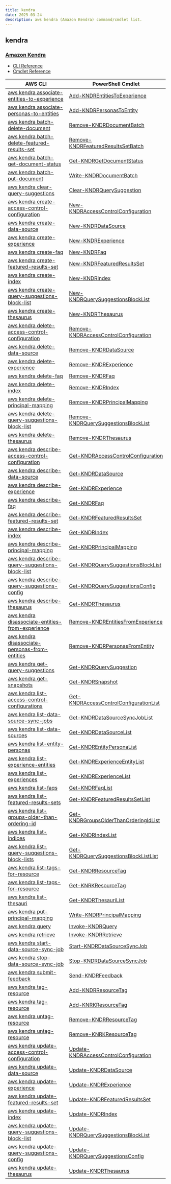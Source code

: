 ```yaml
---
title: kendra
date: 2025-03-24
description: aws kendra (Amazon Kendra) command/cmdlet list.
---
```


## kendra

### [Amazon Kendra](https://aws.amazon.com/kendra/)

* [CLI Reference](https://awscli.amazonaws.com/v2/documentation/api/latest/reference/kendra/index.html)
* [Cmdlet Reference](https://docs.aws.amazon.com/powershell/latest/reference/items/Kendra_cmdlets.html)

|AWS CLI|PowerShell Cmdlet|
|----|----|
|[aws kendra associate-entities-to-experience](https://awscli.amazonaws.com/v2/documentation/api/latest/reference/kendra/associate-entities-to-experience.html)|[Add-KNDREntitiesToExperience](https://docs.aws.amazon.com/powershell/latest/reference/items/Add-KNDREntitiesToExperience.html)|
|[aws kendra associate-personas-to-entities](https://awscli.amazonaws.com/v2/documentation/api/latest/reference/kendra/associate-personas-to-entities.html)|[Add-KNDRPersonasToEntity](https://docs.aws.amazon.com/powershell/latest/reference/items/Add-KNDRPersonasToEntity.html)|
|[aws kendra batch-delete-document](https://awscli.amazonaws.com/v2/documentation/api/latest/reference/kendra/batch-delete-document.html)|[Remove-KNDRDocumentBatch](https://docs.aws.amazon.com/powershell/latest/reference/items/Remove-KNDRDocumentBatch.html)|
|[aws kendra batch-delete-featured-results-set](https://awscli.amazonaws.com/v2/documentation/api/latest/reference/kendra/batch-delete-featured-results-set.html)|[Remove-KNDRFeaturedResultsSetBatch](https://docs.aws.amazon.com/powershell/latest/reference/items/Remove-KNDRFeaturedResultsSetBatch.html)|
|[aws kendra batch-get-document-status](https://awscli.amazonaws.com/v2/documentation/api/latest/reference/kendra/batch-get-document-status.html)|[Get-KNDRGetDocumentStatus](https://docs.aws.amazon.com/powershell/latest/reference/items/Get-KNDRGetDocumentStatus.html)|
|[aws kendra batch-put-document](https://awscli.amazonaws.com/v2/documentation/api/latest/reference/kendra/batch-put-document.html)|[Write-KNDRDocumentBatch](https://docs.aws.amazon.com/powershell/latest/reference/items/Write-KNDRDocumentBatch.html)|
|[aws kendra clear-query-suggestions](https://awscli.amazonaws.com/v2/documentation/api/latest/reference/kendra/clear-query-suggestions.html)|[Clear-KNDRQuerySuggestion](https://docs.aws.amazon.com/powershell/latest/reference/items/Clear-KNDRQuerySuggestion.html)|
|[aws kendra create-access-control-configuration](https://awscli.amazonaws.com/v2/documentation/api/latest/reference/kendra/create-access-control-configuration.html)|[New-KNDRAccessControlConfiguration](https://docs.aws.amazon.com/powershell/latest/reference/items/New-KNDRAccessControlConfiguration.html)|
|[aws kendra create-data-source](https://awscli.amazonaws.com/v2/documentation/api/latest/reference/kendra/create-data-source.html)|[New-KNDRDataSource](https://docs.aws.amazon.com/powershell/latest/reference/items/New-KNDRDataSource.html)|
|[aws kendra create-experience](https://awscli.amazonaws.com/v2/documentation/api/latest/reference/kendra/create-experience.html)|[New-KNDRExperience](https://docs.aws.amazon.com/powershell/latest/reference/items/New-KNDRExperience.html)|
|[aws kendra create-faq](https://awscli.amazonaws.com/v2/documentation/api/latest/reference/kendra/create-faq.html)|[New-KNDRFaq](https://docs.aws.amazon.com/powershell/latest/reference/items/New-KNDRFaq.html)|
|[aws kendra create-featured-results-set](https://awscli.amazonaws.com/v2/documentation/api/latest/reference/kendra/create-featured-results-set.html)|[New-KNDRFeaturedResultsSet](https://docs.aws.amazon.com/powershell/latest/reference/items/New-KNDRFeaturedResultsSet.html)|
|[aws kendra create-index](https://awscli.amazonaws.com/v2/documentation/api/latest/reference/kendra/create-index.html)|[New-KNDRIndex](https://docs.aws.amazon.com/powershell/latest/reference/items/New-KNDRIndex.html)|
|[aws kendra create-query-suggestions-block-list](https://awscli.amazonaws.com/v2/documentation/api/latest/reference/kendra/create-query-suggestions-block-list.html)|[New-KNDRQuerySuggestionsBlockList](https://docs.aws.amazon.com/powershell/latest/reference/items/New-KNDRQuerySuggestionsBlockList.html)|
|[aws kendra create-thesaurus](https://awscli.amazonaws.com/v2/documentation/api/latest/reference/kendra/create-thesaurus.html)|[New-KNDRThesaurus](https://docs.aws.amazon.com/powershell/latest/reference/items/New-KNDRThesaurus.html)|
|[aws kendra delete-access-control-configuration](https://awscli.amazonaws.com/v2/documentation/api/latest/reference/kendra/delete-access-control-configuration.html)|[Remove-KNDRAccessControlConfiguration](https://docs.aws.amazon.com/powershell/latest/reference/items/Remove-KNDRAccessControlConfiguration.html)|
|[aws kendra delete-data-source](https://awscli.amazonaws.com/v2/documentation/api/latest/reference/kendra/delete-data-source.html)|[Remove-KNDRDataSource](https://docs.aws.amazon.com/powershell/latest/reference/items/Remove-KNDRDataSource.html)|
|[aws kendra delete-experience](https://awscli.amazonaws.com/v2/documentation/api/latest/reference/kendra/delete-experience.html)|[Remove-KNDRExperience](https://docs.aws.amazon.com/powershell/latest/reference/items/Remove-KNDRExperience.html)|
|[aws kendra delete-faq](https://awscli.amazonaws.com/v2/documentation/api/latest/reference/kendra/delete-faq.html)|[Remove-KNDRFaq](https://docs.aws.amazon.com/powershell/latest/reference/items/Remove-KNDRFaq.html)|
|[aws kendra delete-index](https://awscli.amazonaws.com/v2/documentation/api/latest/reference/kendra/delete-index.html)|[Remove-KNDRIndex](https://docs.aws.amazon.com/powershell/latest/reference/items/Remove-KNDRIndex.html)|
|[aws kendra delete-principal-mapping](https://awscli.amazonaws.com/v2/documentation/api/latest/reference/kendra/delete-principal-mapping.html)|[Remove-KNDRPrincipalMapping](https://docs.aws.amazon.com/powershell/latest/reference/items/Remove-KNDRPrincipalMapping.html)|
|[aws kendra delete-query-suggestions-block-list](https://awscli.amazonaws.com/v2/documentation/api/latest/reference/kendra/delete-query-suggestions-block-list.html)|[Remove-KNDRQuerySuggestionsBlockList](https://docs.aws.amazon.com/powershell/latest/reference/items/Remove-KNDRQuerySuggestionsBlockList.html)|
|[aws kendra delete-thesaurus](https://awscli.amazonaws.com/v2/documentation/api/latest/reference/kendra/delete-thesaurus.html)|[Remove-KNDRThesaurus](https://docs.aws.amazon.com/powershell/latest/reference/items/Remove-KNDRThesaurus.html)|
|[aws kendra describe-access-control-configuration](https://awscli.amazonaws.com/v2/documentation/api/latest/reference/kendra/describe-access-control-configuration.html)|[Get-KNDRAccessControlConfiguration](https://docs.aws.amazon.com/powershell/latest/reference/items/Get-KNDRAccessControlConfiguration.html)|
|[aws kendra describe-data-source](https://awscli.amazonaws.com/v2/documentation/api/latest/reference/kendra/describe-data-source.html)|[Get-KNDRDataSource](https://docs.aws.amazon.com/powershell/latest/reference/items/Get-KNDRDataSource.html)|
|[aws kendra describe-experience](https://awscli.amazonaws.com/v2/documentation/api/latest/reference/kendra/describe-experience.html)|[Get-KNDRExperience](https://docs.aws.amazon.com/powershell/latest/reference/items/Get-KNDRExperience.html)|
|[aws kendra describe-faq](https://awscli.amazonaws.com/v2/documentation/api/latest/reference/kendra/describe-faq.html)|[Get-KNDRFaq](https://docs.aws.amazon.com/powershell/latest/reference/items/Get-KNDRFaq.html)|
|[aws kendra describe-featured-results-set](https://awscli.amazonaws.com/v2/documentation/api/latest/reference/kendra/describe-featured-results-set.html)|[Get-KNDRFeaturedResultsSet](https://docs.aws.amazon.com/powershell/latest/reference/items/Get-KNDRFeaturedResultsSet.html)|
|[aws kendra describe-index](https://awscli.amazonaws.com/v2/documentation/api/latest/reference/kendra/describe-index.html)|[Get-KNDRIndex](https://docs.aws.amazon.com/powershell/latest/reference/items/Get-KNDRIndex.html)|
|[aws kendra describe-principal-mapping](https://awscli.amazonaws.com/v2/documentation/api/latest/reference/kendra/describe-principal-mapping.html)|[Get-KNDRPrincipalMapping](https://docs.aws.amazon.com/powershell/latest/reference/items/Get-KNDRPrincipalMapping.html)|
|[aws kendra describe-query-suggestions-block-list](https://awscli.amazonaws.com/v2/documentation/api/latest/reference/kendra/describe-query-suggestions-block-list.html)|[Get-KNDRQuerySuggestionsBlockList](https://docs.aws.amazon.com/powershell/latest/reference/items/Get-KNDRQuerySuggestionsBlockList.html)|
|[aws kendra describe-query-suggestions-config](https://awscli.amazonaws.com/v2/documentation/api/latest/reference/kendra/describe-query-suggestions-config.html)|[Get-KNDRQuerySuggestionsConfig](https://docs.aws.amazon.com/powershell/latest/reference/items/Get-KNDRQuerySuggestionsConfig.html)|
|[aws kendra describe-thesaurus](https://awscli.amazonaws.com/v2/documentation/api/latest/reference/kendra/describe-thesaurus.html)|[Get-KNDRThesaurus](https://docs.aws.amazon.com/powershell/latest/reference/items/Get-KNDRThesaurus.html)|
|[aws kendra disassociate-entities-from-experience](https://awscli.amazonaws.com/v2/documentation/api/latest/reference/kendra/disassociate-entities-from-experience.html)|[Remove-KNDREntitiesFromExperience](https://docs.aws.amazon.com/powershell/latest/reference/items/Remove-KNDREntitiesFromExperience.html)|
|[aws kendra disassociate-personas-from-entities](https://awscli.amazonaws.com/v2/documentation/api/latest/reference/kendra/disassociate-personas-from-entities.html)|[Remove-KNDRPersonasFromEntity](https://docs.aws.amazon.com/powershell/latest/reference/items/Remove-KNDRPersonasFromEntity.html)|
|[aws kendra get-query-suggestions](https://awscli.amazonaws.com/v2/documentation/api/latest/reference/kendra/get-query-suggestions.html)|[Get-KNDRQuerySuggestion](https://docs.aws.amazon.com/powershell/latest/reference/items/Get-KNDRQuerySuggestion.html)|
|[aws kendra get-snapshots](https://awscli.amazonaws.com/v2/documentation/api/latest/reference/kendra/get-snapshots.html)|[Get-KNDRSnapshot](https://docs.aws.amazon.com/powershell/latest/reference/items/Get-KNDRSnapshot.html)|
|[aws kendra list-access-control-configurations](https://awscli.amazonaws.com/v2/documentation/api/latest/reference/kendra/list-access-control-configurations.html)|[Get-KNDRAccessControlConfigurationList](https://docs.aws.amazon.com/powershell/latest/reference/items/Get-KNDRAccessControlConfigurationList.html)|
|[aws kendra list-data-source-sync-jobs](https://awscli.amazonaws.com/v2/documentation/api/latest/reference/kendra/list-data-source-sync-jobs.html)|[Get-KNDRDataSourceSyncJobList](https://docs.aws.amazon.com/powershell/latest/reference/items/Get-KNDRDataSourceSyncJobList.html)|
|[aws kendra list-data-sources](https://awscli.amazonaws.com/v2/documentation/api/latest/reference/kendra/list-data-sources.html)|[Get-KNDRDataSourceList](https://docs.aws.amazon.com/powershell/latest/reference/items/Get-KNDRDataSourceList.html)|
|[aws kendra list-entity-personas](https://awscli.amazonaws.com/v2/documentation/api/latest/reference/kendra/list-entity-personas.html)|[Get-KNDREntityPersonaList](https://docs.aws.amazon.com/powershell/latest/reference/items/Get-KNDREntityPersonaList.html)|
|[aws kendra list-experience-entities](https://awscli.amazonaws.com/v2/documentation/api/latest/reference/kendra/list-experience-entities.html)|[Get-KNDRExperienceEntityList](https://docs.aws.amazon.com/powershell/latest/reference/items/Get-KNDRExperienceEntityList.html)|
|[aws kendra list-experiences](https://awscli.amazonaws.com/v2/documentation/api/latest/reference/kendra/list-experiences.html)|[Get-KNDRExperienceList](https://docs.aws.amazon.com/powershell/latest/reference/items/Get-KNDRExperienceList.html)|
|[aws kendra list-faqs](https://awscli.amazonaws.com/v2/documentation/api/latest/reference/kendra/list-faqs.html)|[Get-KNDRFaqList](https://docs.aws.amazon.com/powershell/latest/reference/items/Get-KNDRFaqList.html)|
|[aws kendra list-featured-results-sets](https://awscli.amazonaws.com/v2/documentation/api/latest/reference/kendra/list-featured-results-sets.html)|[Get-KNDRFeaturedResultsSetList](https://docs.aws.amazon.com/powershell/latest/reference/items/Get-KNDRFeaturedResultsSetList.html)|
|[aws kendra list-groups-older-than-ordering-id](https://awscli.amazonaws.com/v2/documentation/api/latest/reference/kendra/list-groups-older-than-ordering-id.html)|[Get-KNDRGroupsOlderThanOrderingIdList](https://docs.aws.amazon.com/powershell/latest/reference/items/Get-KNDRGroupsOlderThanOrderingIdList.html)|
|[aws kendra list-indices](https://awscli.amazonaws.com/v2/documentation/api/latest/reference/kendra/list-indices.html)|[Get-KNDRIndexList](https://docs.aws.amazon.com/powershell/latest/reference/items/Get-KNDRIndexList.html)|
|[aws kendra list-query-suggestions-block-lists](https://awscli.amazonaws.com/v2/documentation/api/latest/reference/kendra/list-query-suggestions-block-lists.html)|[Get-KNDRQuerySuggestionsBlockListList](https://docs.aws.amazon.com/powershell/latest/reference/items/Get-KNDRQuerySuggestionsBlockListList.html)|
|[aws kendra list-tags-for-resource](https://awscli.amazonaws.com/v2/documentation/api/latest/reference/kendra/list-tags-for-resource.html)|[Get-KNDRResourceTag](https://docs.aws.amazon.com/powershell/latest/reference/items/Get-KNDRResourceTag.html)|
|[aws kendra list-tags-for-resource](https://awscli.amazonaws.com/v2/documentation/api/latest/reference/kendra/list-tags-for-resource.html)|[Get-KNRKResourceTag](https://docs.aws.amazon.com/powershell/latest/reference/items/Get-KNRKResourceTag.html)|
|[aws kendra list-thesauri](https://awscli.amazonaws.com/v2/documentation/api/latest/reference/kendra/list-thesauri.html)|[Get-KNDRThesauriList](https://docs.aws.amazon.com/powershell/latest/reference/items/Get-KNDRThesauriList.html)|
|[aws kendra put-principal-mapping](https://awscli.amazonaws.com/v2/documentation/api/latest/reference/kendra/put-principal-mapping.html)|[Write-KNDRPrincipalMapping](https://docs.aws.amazon.com/powershell/latest/reference/items/Write-KNDRPrincipalMapping.html)|
|[aws kendra query](https://awscli.amazonaws.com/v2/documentation/api/latest/reference/kendra/query.html)|[Invoke-KNDRQuery](https://docs.aws.amazon.com/powershell/latest/reference/items/Invoke-KNDRQuery.html)|
|[aws kendra retrieve](https://awscli.amazonaws.com/v2/documentation/api/latest/reference/kendra/retrieve.html)|[Invoke-KNDRRetrieve](https://docs.aws.amazon.com/powershell/latest/reference/items/Invoke-KNDRRetrieve.html)|
|[aws kendra start-data-source-sync-job](https://awscli.amazonaws.com/v2/documentation/api/latest/reference/kendra/start-data-source-sync-job.html)|[Start-KNDRDataSourceSyncJob](https://docs.aws.amazon.com/powershell/latest/reference/items/Start-KNDRDataSourceSyncJob.html)|
|[aws kendra stop-data-source-sync-job](https://awscli.amazonaws.com/v2/documentation/api/latest/reference/kendra/stop-data-source-sync-job.html)|[Stop-KNDRDataSourceSyncJob](https://docs.aws.amazon.com/powershell/latest/reference/items/Stop-KNDRDataSourceSyncJob.html)|
|[aws kendra submit-feedback](https://awscli.amazonaws.com/v2/documentation/api/latest/reference/kendra/submit-feedback.html)|[Send-KNDRFeedback](https://docs.aws.amazon.com/powershell/latest/reference/items/Send-KNDRFeedback.html)|
|[aws kendra tag-resource](https://awscli.amazonaws.com/v2/documentation/api/latest/reference/kendra/tag-resource.html)|[Add-KNDRResourceTag](https://docs.aws.amazon.com/powershell/latest/reference/items/Add-KNDRResourceTag.html)|
|[aws kendra tag-resource](https://awscli.amazonaws.com/v2/documentation/api/latest/reference/kendra/tag-resource.html)|[Add-KNRKResourceTag](https://docs.aws.amazon.com/powershell/latest/reference/items/Add-KNRKResourceTag.html)|
|[aws kendra untag-resource](https://awscli.amazonaws.com/v2/documentation/api/latest/reference/kendra/untag-resource.html)|[Remove-KNDRResourceTag](https://docs.aws.amazon.com/powershell/latest/reference/items/Remove-KNDRResourceTag.html)|
|[aws kendra untag-resource](https://awscli.amazonaws.com/v2/documentation/api/latest/reference/kendra/untag-resource.html)|[Remove-KNRKResourceTag](https://docs.aws.amazon.com/powershell/latest/reference/items/Remove-KNRKResourceTag.html)|
|[aws kendra update-access-control-configuration](https://awscli.amazonaws.com/v2/documentation/api/latest/reference/kendra/update-access-control-configuration.html)|[Update-KNDRAccessControlConfiguration](https://docs.aws.amazon.com/powershell/latest/reference/items/Update-KNDRAccessControlConfiguration.html)|
|[aws kendra update-data-source](https://awscli.amazonaws.com/v2/documentation/api/latest/reference/kendra/update-data-source.html)|[Update-KNDRDataSource](https://docs.aws.amazon.com/powershell/latest/reference/items/Update-KNDRDataSource.html)|
|[aws kendra update-experience](https://awscli.amazonaws.com/v2/documentation/api/latest/reference/kendra/update-experience.html)|[Update-KNDRExperience](https://docs.aws.amazon.com/powershell/latest/reference/items/Update-KNDRExperience.html)|
|[aws kendra update-featured-results-set](https://awscli.amazonaws.com/v2/documentation/api/latest/reference/kendra/update-featured-results-set.html)|[Update-KNDRFeaturedResultsSet](https://docs.aws.amazon.com/powershell/latest/reference/items/Update-KNDRFeaturedResultsSet.html)|
|[aws kendra update-index](https://awscli.amazonaws.com/v2/documentation/api/latest/reference/kendra/update-index.html)|[Update-KNDRIndex](https://docs.aws.amazon.com/powershell/latest/reference/items/Update-KNDRIndex.html)|
|[aws kendra update-query-suggestions-block-list](https://awscli.amazonaws.com/v2/documentation/api/latest/reference/kendra/update-query-suggestions-block-list.html)|[Update-KNDRQuerySuggestionsBlockList](https://docs.aws.amazon.com/powershell/latest/reference/items/Update-KNDRQuerySuggestionsBlockList.html)|
|[aws kendra update-query-suggestions-config](https://awscli.amazonaws.com/v2/documentation/api/latest/reference/kendra/update-query-suggestions-config.html)|[Update-KNDRQuerySuggestionsConfig](https://docs.aws.amazon.com/powershell/latest/reference/items/Update-KNDRQuerySuggestionsConfig.html)|
|[aws kendra update-thesaurus](https://awscli.amazonaws.com/v2/documentation/api/latest/reference/kendra/update-thesaurus.html)|[Update-KNDRThesaurus](https://docs.aws.amazon.com/powershell/latest/reference/items/Update-KNDRThesaurus.html)|

